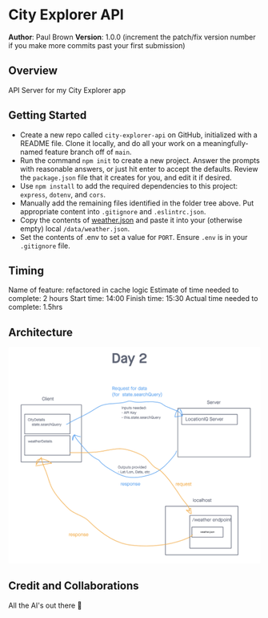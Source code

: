 # City Explorer API

**Author**: Paul Brown
**Version**: 1.0.0 (increment the patch/fix version number if you make more commits past your first submission)

## Overview
API Server for my City Explorer app

## Getting Started
- Create a new repo called `city-explorer-api` on GitHub, initialized with a README file. Clone it locally, and do all your work on a meaningfully-named feature branch off of `main`.
- Run the command `npm init` to create a new project. Answer the prompts with reasonable answers, or just hit enter to accept the defaults. Review the `package.json` file that it creates for you, and edit it if desired.
- Use `npm install` to add the required dependencies to this project: `express`, `dotenv`, and `cors`.
- Manually add the remaining files identified in the folder tree above. Put appropriate content into `.gitignore` and `.eslintrc.json`.
- Copy the contents of [weather.json](https://codefellows.github.io/code-301-guide/curriculum/class-07/lab/starter-code/data/weather.json) and paste it into your (otherwise empty) local `/data/weather.json`. 
- Set the contents of .env to set a value for `PORT`. Ensure `.env` is in your `.gitignore` file.


## Timing
Name of feature: refactored in cache logic
Estimate of time needed to complete: 2 hours
Start time: 14:00
Finish time: 15:30
Actual time needed to complete: 1.5hrs


## Architecture

![Day 7 Architecture](./public/architecture.day7.png)

## Credit and Collaborations

All the AI's out there 👊
